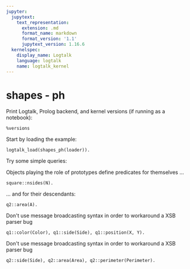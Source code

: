 ```yaml
---
jupyter:
  jupytext:
    text_representation:
      extension: .md
      format_name: markdown
      format_version: '1.1'
      jupytext_version: 1.16.6
  kernelspec:
    display_name: Logtalk
    language: logtalk
    name: logtalk_kernel
---
```


<!--
________________________________________________________________________

This file is part of Logtalk <https://logtalk.org/>  
SPDX-FileCopyrightText: 1998-2025 Paulo Moura <pmoura@logtalk.org>  
SPDX-License-Identifier: Apache-2.0

Licensed under the Apache License, Version 2.0 (the "License");
you may not use this file except in compliance with the License.
You may obtain a copy of the License at

    http://www.apache.org/licenses/LICENSE-2.0

Unless required by applicable law or agreed to in writing, software
distributed under the License is distributed on an "AS IS" BASIS,
WITHOUT WARRANTIES OR CONDITIONS OF ANY KIND, either express or implied.
See the License for the specific language governing permissions and
limitations under the License.
________________________________________________________________________
-->

# shapes - ph

Print Logtalk, Prolog backend, and kernel versions (if running as a notebook):

```logtalk
%versions
```

Start by loading the example:

```logtalk
logtalk_load(shapes_ph(loader)).
```

Try some simple queries:

Objects playing the role of prototypes define predicates for themselves ...

```logtalk
square::nsides(N).
```

<!--
N = 4.
-->

... and for their descendants:

```logtalk
q2::area(A).
```

<!--
A = 9.
-->

Don't use message broadcasting syntax in order to workaround a XSB parser bug

```logtalk
q1::color(Color), q1::side(Side), q1::position(X, Y).
```

<!--
Color = red, Side = 1, X = 0, Y = 0.
-->

Don't use message broadcasting syntax in order to workaround a XSB parser bug

```logtalk
q2::side(Side), q2::area(Area), q2::perimeter(Perimeter).
```

<!--
Side = 3, Area = 9, Perimeter = 12.
-->
